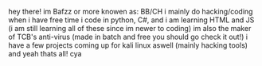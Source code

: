 hey there! im Bafzz or more knowen as: BB/CH
i mainly do hacking/coding when i have free time
i code in python, C#, and i am learning HTML and JS (i am still learning all of these since im newer to coding)
im also the maker of TCB's anti-virus (made in batch and free you should go check it out!)
i have a few projects coming up for kali linux aswell (mainly hacking tools)
and yeah thats all! cya 
